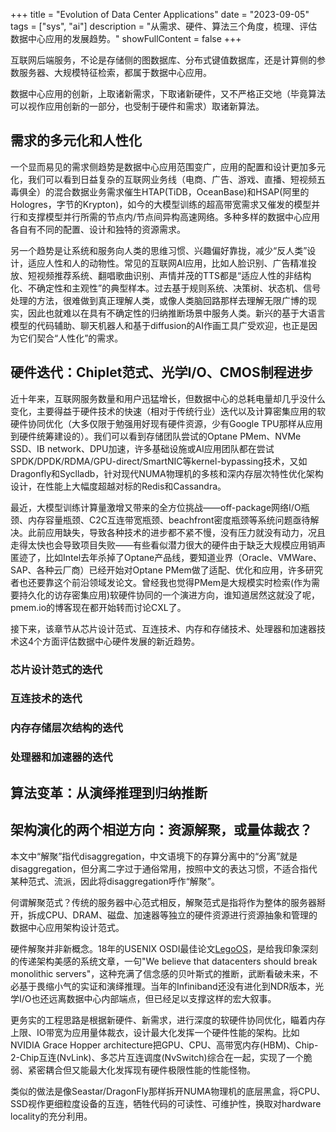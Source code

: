 +++
title = "Evolution of Data Center Applications"
date = "2023-09-05"
tags = ["sys", "ai"]
description = "从需求、硬件、算法三个角度，梳理、评估数据中心应用的发展趋势。"
showFullContent = false
+++

互联网后端服务，不论是存储侧的图数据库、分布式键值数据库，还是计算侧的参数服务器、大规模特征检索，都属于数据中心应用。

数据中心应用的创新，上取诸新需求，下取诸新硬件，又不严格正交地（毕竟算法可以视作应用创新的一部分，也受制于硬件和需求）取诸新算法。

## 需求的多元化和人性化
一个显而易见的需求侧趋势是数据中心应用范围变广，应用的配置和设计更加多元化，我们可以看到日益复杂的互联网业务线（电商、广告、游戏、直播、短视频五毒俱全）的混合数据业务需求催生HTAP(TiDB，OceanBase)和HSAP(阿里的Hologres，字节的Krypton)，如今的大模型训练的超高带宽需求又催发的模型并行和支撑模型并行所需的节点内/节点间异构高速网络。多种多样的数据中心应用各自有不同的配置、设计和独特的资源需求。

另一个趋势是让系统和服务向人类的思维习惯、兴趣偏好靠拢，减少“反人类”设计，适应人性和人的动物性。常见的互联网AI应用，比如人脸识别、广告精准投放、短视频推荐系统、翻唱歌曲识别、声情并茂的TTS都是“适应人性的非结构化、不确定性和主观性”的典型样本。过去基于规则系统、决策树、状态机、信号处理的方法，很难做到真正理解人类，或像人类脑回路那样去理解无限广博的现实，因此也就难以在具有不确定性的归纳推断场景中服务人类。新兴的基于大语言模型的代码辅助、聊天机器人和基于diffusion的AI作画工具广受欢迎，也正是因为它们契合“人性化”的需求。

## 硬件迭代：Chiplet范式、光学I/O、CMOS制程进步
近十年来，互联网服务数量和用户迅猛增长，但数据中心的总耗电量却几乎没什么变化，主要得益于硬件技术的快速（相对于传统行业）迭代以及计算密集应用的软硬件协同优化（大多仅限于勉强用好现有硬件资源，少有Google TPU那样从应用到硬件统筹建设的）。我们可以看到存储团队尝试的Optane PMem、NVMe SSD、IB network、DPU加速，许多基础设施或AI应用团队都在尝试SPDK/DPDK/RDMA/GPU-direct/SmartNIC等kernel-bypassing技术，又如Dragonfly和Syclladb，针对现代NUMA物理机的多核和深内存层次特性优化架构设计，在性能上大幅度超越对标的Redis和Cassandra。

最近，大模型训练计算量激增又带来的全方位挑战——off-package网络I/O瓶颈、内存容量瓶颈、C2C互连带宽瓶颈、beachfront密度瓶颈等系统问题亟待解决。此前应用缺失，导致各种技术的进步都不紧不慢，没有压力就没有动力，况且走得太快也会导致项目失败——有些看似潜力很大的硬件由于缺乏大规模应用销声匿迹了，比如Intel去年杀掉了Optane产品线，要知道业界（Oracle、VMWare、SAP、各种云厂商）已经开始对Optane PMem做了适配、优化和应用，许多研究者也还要靠这个前沿领域发论文。曾经我也觉得PMem是大规模实时检索(作为需要持久化的访存密集应用)软硬件协同的一个演进方向，谁知道居然这就没了呢，pmem.io的博客现在都开始转而讨论CXL了。

接下来，该章节从芯片设计范式、互连技术、内存和存储技术、处理器和加速器技术这4个方面评估数据中心硬件发展的新近趋势。

### 芯片设计范式的迭代

### 互连技术的迭代

### 内存存储层次结构的迭代

### 处理器和加速器的迭代


## 算法变革：从演绎推理到归纳推断



## 架构演化的两个相逆方向：资源解聚，或量体裁衣？
本文中“解聚”指代disaggregation，中文语境下的存算分离中的“分离”就是disaggregation，但分离二字过于通俗常用，按照中文的表达习惯，不适合指代某种范式、流派，因此将disaggregation呼作“解聚”。

何谓解聚范式？传统的服务器中心范式相反，解聚范式是指将作为整体的服务器掰开，拆成CPU、DRAM、磁盘、加速器等独立的硬件资源进行资源抽象和管理的数据中心应用架构设计范式。

硬件解聚并非新概念。18年的USENIX OSDI最佳论文[LegoOS](https://www.usenix.org/system/files/osdi18-shan.pdf)，是给我印象深刻的传递架构美感的系统文章，一句"We believe that datacenters should break monolithic servers"，这种充满了信念感的贝叶斯式的推断，武断看破未来，不必基于畏缩小气的实证和演绎推理。当年的Infiniband还没有进化到NDR版本，光学I/O也还远离数据中心内部端点，但已经足以支撑这样的宏大叙事。

更务实的工程思路是根据新硬件、新需求，进行深度的软硬件协同优化，瞄着内存上限、IO带宽为应用量体裁衣，设计最大化发挥一个硬件性能的架构。比如NVIDIA Grace Hopper architecture把GPU、CPU、高带宽内存(HBM)、Chip-2-Chip互连(NvLink)、多芯片互连调度(NvSwitch)综合在一起，实现了一个脆弱、紧密耦合但又能最大化发挥现有硬件极限性能的性能怪物。

类似的做法是像Seastar/DragonFly那样拆开NUMA物理机的底层黑盒，将CPU、SSD视作更细粒度设备的互连，牺牲代码的可读性、可维护性，换取对hardware locality的充分利用。

